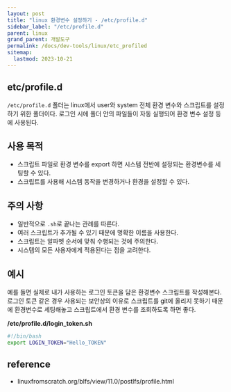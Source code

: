 ```yaml
---
layout: post
title: "linux 환경변수 설정하기 - /etc/profile.d"
sidebar_label: "/etc/profile.d"
parent: linux
grand_parent: 개발도구
permalink: /docs/dev-tools/linux/etc_profiled
sitemap:
  lastmod: 2023-10-21
---
```


## etc/profile.d

`/etc/profile.d` 폴더는 linux에서 user와 system 전체 환경 변수와 스크립트를 설정하기 위한 폴더이다.
로그인 시에 폴더 안의 파일들이 자동 실행되어 환경 변수 설정 등에 사용된다.

## 사용 목적

- 스크립트 파일로 환경 변수를 export 하면 시스템 전반에 설정되는 환경변수를 세팅할 수 있다.
- 스크립트를 사용해 시스템 동작을 변경하거나 환경을 설정할 수 있다.

## 주의 사항

- 일반적으로 `.sh`로 끝나는 관례를 따른다.
- 여러 스크립트가 추가될 수 있기 때문에 명확한 이름을 사용한다.
- 스크립트는 알파벳 순서에 맞춰 수행되는 것에 주의한다.
- 시스템의 모든 사용자에게 적용된다는 점을 고려한다.

## 예시

예를 들면 실제로 내가 사용하는 로그인 토큰을 담은 환경변수 스크립트를 작성해본다.
로그인 토큰 같은 경우 사용되는 보안상의 이유로 스크립트를 git에 올리지 못하기 때문에 환경변수로 세팅해놓고 스크립트에서 환경 변수를 조회하도록 하면 좋다.

**/etc/profile.d/login_token.sh**

```bash
#!/bin/bash
export LOGIN_TOKEN="Hello_TOKEN"
```

## reference

- linuxfromscratch.org/blfs/view/11.0/postlfs/profile.html
